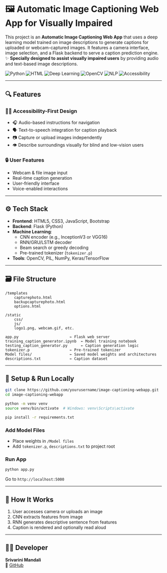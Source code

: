 
# 🖼️ Automatic Image Captioning Web App for Visually Impaired

This project is an **Automatic Image Captioning Web App** that uses a deep learning model trained on image descriptions to generate captions for uploaded or webcam-captured images. It features a camera interface, image selection, and a Flask backend to serve a caption prediction engine.  
✨ **Specially designed to assist visually impaired users** by providing audio and text-based image descriptions.

![Python](https://img.shields.io/badge/Python-Flask-blue?style=for-the-badge&logo=python)
![HTML](https://img.shields.io/badge/Frontend-HTML%2FCSS%2FJS-lightgrey?style=for-the-badge&logo=html5)
![Deep Learning](https://img.shields.io/badge/Model-CNN%2BRNN%20Caption%20Generator-orange?style=for-the-badge)
![OpenCV](https://img.shields.io/badge/Webcam-Capture%20Photo-brightgreen?style=for-the-badge&logo=opencv)
![NLP](https://img.shields.io/badge/NLP-Tokenizer%20%7C%20Beam%20Search-red?style=for-the-badge)
![Accessibility](https://img.shields.io/badge/Accessibility-Visually%20Impaired%20Support-ff69b4?style=for-the-badge)


---

## 🔍 Features

### 🧑‍🦯 Accessibility-First Design
- 🎧 Audio-based instructions for navigation
- 🗣️ Text-to-speech integration for caption playback
- 📷 Capture or upload images independently
- 👁️ Describe surroundings visually for blind and low-vision users

### 🔒 User Features
- Webcam & file image input
- Real-time caption generation
- User-friendly interface
- Voice-enabled interactions

---

## ⚙️ Tech Stack

- **Frontend**: HTML5, CSS3, JavaScript, Bootstrap
- **Backend**: Flask (Python)
- **Machine Learning**:
  - CNN encoder (e.g., InceptionV3 or VGG16)
  - RNN/GRU/LSTM decoder
  - Beam search or greedy decoding
  - Pre-trained tokenizer (`tokenizer.p`)
- **Tools**: OpenCV, PIL, NumPy, Keras/TensorFlow

---

## 🗃️ File Structure

```
/templates
    capturephoto.html
    backupcapturephoto.html
    options.html

/static
    css/
    js/
    logo1.png, webcam.gif, etc.

app.py                       ← Flask web server
training_caption_generator.ipynb  ← Model training notebook
testing_caption_generator.py      ← Caption generation logic
tokenizer.p                  ← Pre-trained tokenizer
Model files/                 ← Saved model weights and architectures
descriptions.txt             ← Caption dataset
```

---

## 🔧 Setup & Run Locally

```bash
git clone https://github.com/yourusername/image-captioning-webapp.git
cd image-captioning-webapp

python -m venv venv
source venv/bin/activate  # Windows: venv\Scripts\activate

pip install -r requirements.txt
```

### Add Model Files
- Place weights in `/Model files`
- Add `tokenizer.p`, `descriptions.txt` to project root

### Run App
```bash
python app.py
```

Go to `http://localhost:5000`

---

## 🧠 How It Works

1. User accesses camera or uploads an image
2. CNN extracts features from image
3. RNN generates descriptive sentence from features
4. Caption is rendered and optionally read aloud

---
## 👨‍💻 Developer

**Srivarini Mandali**  
🔗 [GitHub](https://github.com/srivarinimandali)


